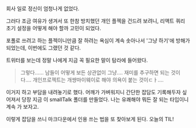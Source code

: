 회사 일로 정신이 엄청나게 없었다.

그러다 조금 여유가 생겨서 또 한참 방치했던 개인 플젝을 건드려 보려니, 리액트 쿼리 초기 설정을 어떻게 해야 할까 고민이 되었다.

포폴로 쓰려고 하는 플젝이니만큼 잘 하려는 욕심이 계속 솟아나서 '그냥 하기'에 방해가 되었는데, 이번에도 그랬던 것 같다.

트위터를 보는데 정말 나에게 지금 꼭 필요한 말이 탐라에 들어왔다.

> 그렇다...... 남들이 어떻게 보든 상관없이 그냥.... 재미를 추구하면 되는 것이다.... 개인프로젝트는 개썅마이웨이로 해야 의욕이 붙는 것이ㄷㅏ....

이거지 하고 부담을 내려놓기로 했다. 어깨가 가벼워지니 간단한 잡담도 기록해두자 싶어져서 당장 지금 이 smallTalk 폴더를 만들었다. 나는 유쾌해야 뭐든 잘 되는 타입이니 계속 가 보자고.

이렇게 잡담을 쓰니 마크다운에서 인용 쓰는 법을 또 찾아보게 된다. 오늘의 TIL!
